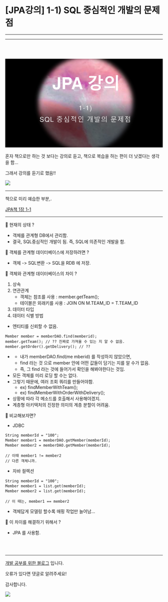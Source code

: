# [JPA강의] 1-1) SQL 중심적인 개발의 문제점
---
---

<br>
<br>

<img src="./JPA_img/JPA_lecture_ch.1_1/JPA_lecture_ch.1_1_1.jpg
">

혼자 책으로만 하는 것 보다는 강의로 듣고, 책으로 복습을 하는 편이 더 낫겠다는 생각을 함...

그래서 강의를 듣기로 했음!!

![](https://t1.daumcdn.net/keditor/emoticon/friends1/large/007.gif)


---
책으로 미리 예습한 부분,.

[JPA책 1장 1-1](https://gloria94682015.tistory.com/74)

---

📍 현재의 상태 ?

-   객체를 관계형 DB에서 관리함.
-   결국, SQL중심적인 개발이 됨. 즉, SQL에 의존적인 개발을 함.

📍 객체를 관계형 데이터베이스에 저장하려면 ?

-   객체 -> SQL변환 -> SQL을 RDB 에 저장.

📍 객체와 관계형 데이터베이스의 차이 ?

1.  상속
2.  연관관계
    -   객체는 참조를 사용 : member.getTeam();
    -   테이블은 외래키를 사용 : JOIN ON M.TEAM\_ID = T.TEAM\_ID
3.  데이터 타입
4.  데이터 식별 방법

-   엔티티를 신뢰할 수 없음.

```
Member member = memberDAO.find(memberid);
member.getTeam(); // ?? 진짜로 가져올 수 있는 지 알 수 없음.
member.getOrder().getDelivery(); // ??
```

-   -   내가 memberDAO.find(me mberid) 를 작성하지 않았으면,
    -   find 라는 것 으로 member 안에 어떤 값들이 담기는 지를 알 수가 없음.
    -   즉, 그 find 라는 것에 들어가서 확인을 해봐야한다는 것임.
-   모든 객체를 미리 로딩 할 수는 없다.
-   그렇기 때문에, 여러 조회 쿼리를 만들어야함.
    -   ex) findMemberWithTeam();
    -   ex) findMemberWithOrderWithDelivery();
-   상황에 따라 각 메소드를 호출해서 사용해야겠지.
-   계층형 아키택처의 진정한 의미의 계층 분할이 어려움.

📍 비교해보자면?

-   JDBC

```
String memberId = "100";
Member member1 = memberDAO.getMember(memberId);
Member member2 = memberDAO.getMember(memberId);

// 이때 member1 != member2
// 다른 객체니까.
```

-   자바 컬렉션

```
String memberId = "100";
Member member1 = list.get(memberId);
Member member2 = list.get(memberId);

// 이 때는, member1 == member2
```

-   객체답게 모델링 할수록 매핑 작업만 늘어남...

📍 이 차이를 해결하기 위해서 ?

-   JPA 를 사용함.

<br>
<br>


---

[개발 공부를 위한 블로그](https://gloria94682015.tistory.com/75) 입니다.

오류가 있다면 댓글로 알려주세요!

감사합니다.

![](https://t1.daumcdn.net/keditor/emoticon/friends1/large/017.gif)